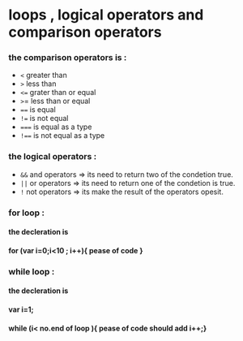 # loops , logical operators and comparison operators 
###  the comparison operators is :
- `<`  greater than 
- `>` less than 
- `<=` grater than or equal 
- `>`=  less than or equal 
- `==` is equal 
- `!=` is not equal 
- `===` is equal as a type  
- `!==` is not equal as a type

### the logical operators :
- `&&` and operators => its need to return   two of the condetion true.
- `||` or operators => its need to return one of the condetion is true.
- `!` not  operators => its make the result of the operators opesit.

### for loop :
#### the decleration is 
#### for (var i=0;i<10 ; i++){ pease of code }

### while loop :
#### the decleration is 
#### var i=1; 
#### while (i< no.end of loop ){ pease of code  should add i++;}




